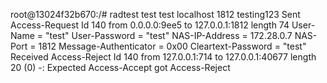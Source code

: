 root@13024f32b670:/# radtest test test localhost 1812 testing123
Sent Access-Request Id 140 from 0.0.0.0:9ee5 to 127.0.0.1:1812 length 74
	User-Name = "test"
	User-Password = "test"
	NAS-IP-Address = 172.28.0.7
	NAS-Port = 1812
	Message-Authenticator = 0x00
	Cleartext-Password = "test"
Received Access-Reject Id 140 from 127.0.0.1:714 to 127.0.0.1:40677 length 20
(0) -: Expected Access-Accept got Access-Reject
